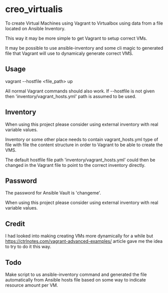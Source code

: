 # creo_virtualis

To create Virtual Machines using Vagrant to Virtualbox using data from a file located on Ansible Inventory.

This way it may be more simple to get Vagrant to setup correct VMs. 

It may be possible to use ansible-inventory and some cli magic to generated file that Vagrant will use to dynamicaly generate correct VMS.

## Usage

vagrant --hostfile <file_path> up

All normal Vagrant commands should also work. If --hostfile is not given then 'inventory/vagrant_hosts.yml' path is assumed to be used.

## Inventory

When using this project please consider using external inventory with real variable values.

Inventory or some other place needs to contain vagrant_hosts.yml type of file with file the content structure in order to Vagrant to be able to create the VMS.

The default hostfile file path 'inventory/vagrant_hosts.yml' could then be changed in the Vagrant file to point to the correct inventory directly.

## Password

The password for Ansible Vault is 'changeme'.

When using this project please consider using external inventory with real variable values.

## Credit

I had looked into making creating VMs more dynamically for a while but https://ctrlnotes.com/vagrant-advanced-examples/ article gave me the idea to try to do it this way.

## Todo
Make script to us ansible-inventory command and generated the file automatically from Ansible hosts file based on some way to indicate resource amount per VM.